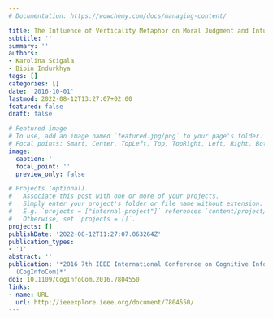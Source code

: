 ```yaml
---
# Documentation: https://wowchemy.com/docs/managing-content/

title: The Influence of Verticality Metaphor on Moral Judgment and Intuition
subtitle: ''
summary: ''
authors:
- Karolina Scigala
- Bipin Indurkhya
tags: []
categories: []
date: '2016-10-01'
lastmod: 2022-08-12T13:27:07+02:00
featured: false
draft: false

# Featured image
# To use, add an image named `featured.jpg/png` to your page's folder.
# Focal points: Smart, Center, TopLeft, Top, TopRight, Left, Right, BottomLeft, Bottom, BottomRight.
image:
  caption: ''
  focal_point: ''
  preview_only: false

# Projects (optional).
#   Associate this post with one or more of your projects.
#   Simply enter your project's folder or file name without extension.
#   E.g. `projects = ["internal-project"]` references `content/project/deep-learning/index.md`.
#   Otherwise, set `projects = []`.
projects: []
publishDate: '2022-08-12T11:27:07.063264Z'
publication_types:
- '1'
abstract: ''
publication: '*2016 7th IEEE International Conference on Cognitive Infocommunications
  (CogInfoCom)*'
doi: 10.1109/CogInfoCom.2016.7804550
links:
- name: URL
  url: http://ieeexplore.ieee.org/document/7804550/
---
```

